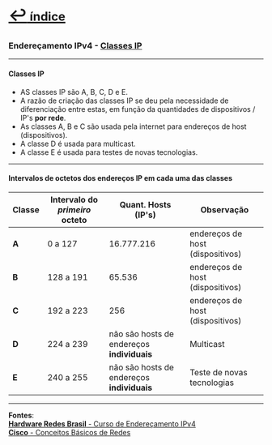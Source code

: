 [<p style="font-weight: 710;font-size: 1.5em;">↩︎<span style="font-size: .75em"> índice</span></p>](../enderecamento-ipv4/README.md)
---
### Endereçamento IPv4 - [Classes IP](https://www.youtube.com/watch?v=67dTXpzAkMM&list=PLAp37wMSBouCU49LV0qFbItufigjYk-sp&index=2)
---

#### Classes IP

* AS classes IP são A, B, C, D e E.
* A razão de criação das classes IP se deu pela necessidade de diferenciação entre estas, em função da quantidades de dispositivos / IP's **por rede**.
* As classes A, B e C são usada pela internet para endereços de host (dispositivos).
* A classe D é usada para multicast.
* A classe E é usada para testes de novas tecnologias.

---
#### Intervalos de octetos dos endereços IP em cada uma das classes

| Classe | Intervalo do ***primeiro*** octeto | Quant. Hosts (IP's) | Observação |
| --- | --- | --- | --- |
| **A** | 0 a 127 | 16.777.216 | endereços de host (dispositivos) |
| **B** | 128 a 191 | 65.536 | endereços de host (dispositivos) |
| **C** | 192 a 223 | 256 | endereços de host (dispositivos) |
| **D** | 224 a 239 | não são hosts de endereços **individuais** | Multicast |
| **E** | 240 a 255 | não são hosts de endereços **individuais** | Teste de novas tecnologias |

---		
**Fontes**:  
[**Hardware Redes Brasil** - Curso de Endereçamento IPv4](https://www.youtube.com/playlist?list=PLAp37wMSBouCU49LV0qFbItufigjYk-sp)  
[**Cisco** - Conceitos Básicos de Redes](https://www.netacad.com/pt/courses/networking-basics?courseLang=pt-BR)
